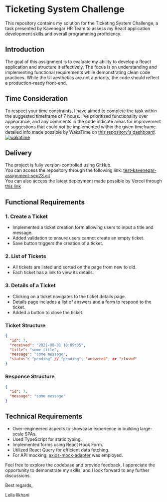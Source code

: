# Ticketing System Challenge

This repository contains my solution for the Ticketing System Challenge, a task presented by Kavenegar HR Team to assess my React application development skills and overall programming proficiency.

## Introduction

The goal of this assignment is to evaluate my ability to develop a React application and structure it effectively. The focus is on understanding and implementing functional requirements while demonstrating clean code practices. While the UI aesthetics are not a priority, the code should reflect a production-ready front-end.

## Time Consideration

To respect your time constraints, I have aimed to complete the task within the suggested timeframe of 7 hours. I've prioritized functionality over appearance, and any comments in the code indicate areas for improvement or suggestions that could not be implemented within the given timeframe.  
detailed info made possible by WakaTime on [this repository's dashboard](https://wakatime.com/@clonomaer/projects/zpgtcjvrqx?start=2023-09-25&end=2023-10-01).  
[![wakatime](https://wakatime.com/badge/user/5e4f5ed0-dd2e-4204-b88b-ee84d3aad996/project/63def576-bc76-4d7d-873f-a08b7e3a0e56.svg)](https://wakatime.com/badge/user/5e4f5ed0-dd2e-4204-b88b-ee84d3aad996/project/63def576-bc76-4d7d-873f-a08b7e3a0e56)

## Delivery

The project is fully version-controlled using GitHub.  
You can access the repository through the following link: [test-kavenegar-assignment-sep23.git](https://github.com/clonomaer/test-kavenegar-assignment-sep23.git)  
You can also access the latest deployment made possible by Vercel through [this link](https://test-kavenegar-assignment-sep23.vercel.app/)

## Functional Requirements

### 1. Create a Ticket

- Implemented a ticket creation form allowing users to input a title and message.
- Added validation to ensure users cannot create an empty ticket.
- Save button triggers the creation of a ticket.

### 2. List of Tickets

- All tickets are listed and sorted on the page from new to old.
- Each ticket has a link to view its details.

### 3. Details of a Ticket

- Clicking on a ticket navigates to the ticket details page.
- Details page includes a list of answers and a form to respond to the ticket.
- Added a button to close the ticket.

### Ticket Structure

```json
{
  "id": 7,
  "received": "2021-08-31 18:09:35",
  "title": "some title",
  "message": "some message",
  "status": "pending" // "pending", "answered", or "closed"
}
```

### Response Structure

```json
{
  "id": 7,
  "message": "some message"
}
```

## Technical Requirements

- Over-engineered aspects to showcase experience in building large-scale SPAs.
- Used TypeScript for static typing.
- Implemented forms using React Hook Form.
- Utilized React Query for efficient data fetching.
- For API mocking, [axios-mock-adapter](https://www.npmjs.com/package/axios-mock-adapter) was employed.

Feel free to explore the codebase and provide feedback. I appreciate the opportunity to demonstrate my skills, and I look forward to any further discussions.

Best regards,

Leila Ilkhani
